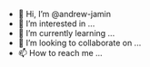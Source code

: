 - 👋 Hi, I’m @andrew-jamin
- 👀 I’m interested in ...
- 🌱 I’m currently learning ...
- 💞️ I’m looking to collaborate on ...
- 📫 How to reach me ...

<!---
andrew-jamin/andrew-jamin is a ✨ special ✨ repository because its `README.md` (this file) appears on your GitHub profile.
You can click the Preview link to take a look at your changes.
--->
